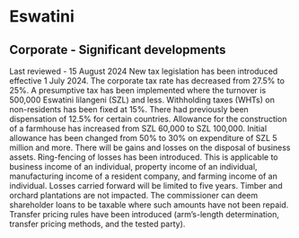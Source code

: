 # Eswatini
## Corporate - Significant developments
Last reviewed - 15 August 2024
New tax legislation has been introduced effective 1 July 2024.
The corporate tax rate has decreased from 27.5% to 25%.
A presumptive tax has been implemented where the turnover is 500,000 Eswatini lilangeni (SZL) and less.
Withholding taxes (WHTs) on non-residents has been fixed at 15%. There had previously been dispensation of 12.5% for certain countries.
Allowance for the construction of a farmhouse has increased from SZL 60,000 to SZL 100,000.
Initial allowance has been changed from 50% to 30% on expenditure of SZL 5 million and more.
There will be gains and losses on the disposal of business assets.
Ring-fencing of losses has been introduced. This is applicable to business income of an individual, property income of an individual, manufacturing income of a resident company, and farming income of an individual.
Losses carried forward will be limited to five years. Timber and orchard plantations are not impacted. 
The commissioner can deem shareholder loans to be taxable where such amounts have not been repaid.
Transfer pricing rules have been introduced (arm’s-length determination, transfer pricing methods, and the tested party).
